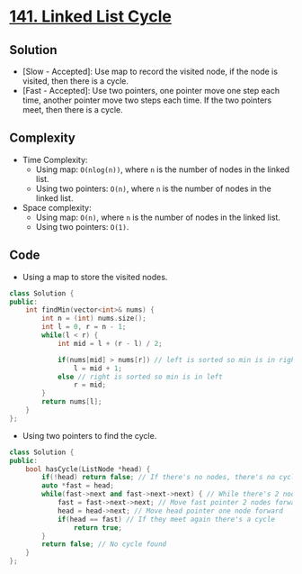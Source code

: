 # [141. Linked List Cycle](https://leetcode.com/problems/linked-list-cycle/)

## Solution
- [Slow - Accepted]: Use map to record the visited node, if the node is visited, then there is a cycle.
- [Fast - Accepted]: Use two pointers, one pointer move one step each time, another pointer move two steps each time. If the two pointers meet, then there is a cycle.

## Complexity
- Time Complexity: 
    - Using map: `O(nlog(n))`, where `n` is the number of nodes in the linked list.
    - Using two pointers: `O(n)`, where `n` is the number of nodes in the linked list.
- Space complexity: 
    - Using map: `O(n)`, where `n` is the number of nodes in the linked list.
    - Using two pointers: `O(1)`.

## Code
- Using a map to store the visited nodes.
``` cpp
class Solution {
public:
    int findMin(vector<int>& nums) {
        int n = (int) nums.size();
        int l = 0, r = n - 1;
        while(l < r) {
            int mid = l + (r - l) / 2;

            if(nums[mid] > nums[r]) // left is sorted so min is in right
                l = mid + 1;
            else // right is sorted so min is in left
                r = mid;
        }
        return nums[l];
    }
};
```

- Using two pointers to find the cycle.
``` cpp
class Solution {
public:
    bool hasCycle(ListNode *head) {
        if(!head) return false; // If there's no nodes, there's no cycles
        auto *fast = head;
        while(fast->next and fast->next->next) { // While there's 2 nodes forward
            fast = fast->next->next; // Move fast pointer 2 nodes forward
            head = head->next; // Move head pointer one node forward
            if(head == fast) // If they meet again there's a cycle
                return true;
        }
        return false; // No cycle found
    }
};
```